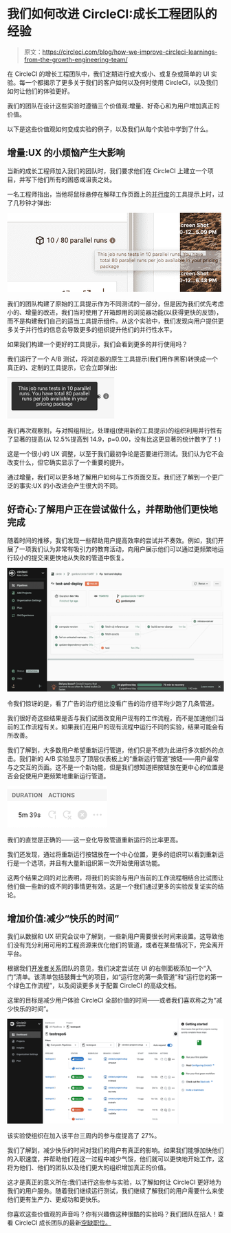 # 我们如何改进 CircleCI:成长工程团队的经验

> 原文：<https://circleci.com/blog/how-we-improve-circleci-learnings-from-the-growth-engineering-team/>

在 CircleCI 的增长工程团队中，我们定期进行或大或小、或复杂或简单的 UI 实验。每一个都揭示了更多关于我们的客户如何以及何时使用 CircleCI，以及我们如何让他们的体验更好。

我们的团队在设计这些实验时遵循三个价值观:增量、好奇心和为用户增加真正的价值。

以下是这些价值观如何变成实验的例子，以及我们从每个实验中学到了什么。

## 增量:UX 的小烦恼产生大影响

当新的成长工程师加入我们的团队时，我们要求他们在 CircleCI 上建立一个项目，并写下他们所有的困惑或沮丧之处。

一名工程师指出，当他将鼠标悬停在解释工作页面上的[并行度](https://circleci.com/blog/six-optimization-tips-for-your-config/)的工具提示上时，过了几秒钟才弹出:

![](img/22fb4670e01945cdcbb47100fa0efc4c.png)

我们的团队构建了原始的工具提示作为不同测试的一部分，但是因为我们优先考虑小的、增量的改进，我们当时使用了开箱即用的浏览器功能(以获得更快的反馈)，而不是构建我们自己的适当工具提示组件。从这个实验中，我们发现向用户提供更多关于并行性的信息会导致更多的组织提升他们的并行性水平。

如果我们构建一个更好的工具提示，我们会看到更多的并行使用吗？

我们运行了一个 A/B 测试，将浏览器的原生工具提示(我们用作黑客)转换成一个真正的、定制的工具提示，它会立即弹出:

![](img/47a442c2cceb6633ff89e3a1e7e001c8.png)

我们再次观察到，与对照组相比，处理组(使用新的工具提示)的组织利用并行性有了显著的提高(从 12.5%提高到 14.9，p=0.00，没有比这更显著的统计数字了！)

这是一个很小的 UX 调整，以至于我们最初争论是否要进行测试。我们认为它不会改变什么，但它确实显示了一个重要的提升。

通过增量，我们可以更多地了解用户如何与工作页面交互。我们还了解到一个更广泛的事实:UX 的小改进会产生很大的不同。

## 好奇心:了解用户正在尝试做什么，并帮助他们更快地完成

随着时间的推移，我们发现一些帮助用户提高效率的尝试并不奏效。例如，我们开展了一项我们认为非常有吸引力的教育活动，向用户展示他们可以通过更频繁地运行较小的提交来更快地从失败的管道中恢复。

![2021_02_02_running-pipelines.png](img/d154e075ad9a863c38a2b2d124bef64e.png)

令我们惊讶的是，看了广告的治疗组比没看广告的治疗组平均少跑了几条管道。

我们很好奇这些结果是否与我们试图改变用户现有的工作流程，而不是加速他们当前的工作流程有关。如果我们在用户的现有流程中运行不同的实验，结果可能会有所改善。

我们了解到，大多数用户希望重新运行管道，他们只是不想为此进行多次额外的点击。我们新的 A/B 实验显示了顶层仪表板上的“重新运行管道”按钮——用户最常与之交互的页面。这不是一个新功能，但是我们想知道把按钮放在更中心的位置是否会促使用户更频繁地重新运行管道。

![](img/8bf127cbd91567ffece830a4d955cfc5.png)

我们的直觉是正确的——这一变化导致管道重新运行的比率更高。

我们还发现，通过将重新运行按钮放在一个中心位置，更多的组织可以看到重新运行是一个选项，并且有大量新组织第一次开始使用该功能。

这两个结果之间的对比表明，将我们的实验与用户当前的工作流程相结合比试图让他们做一些新的或不同的事情更有效。这是一个我们通过更多的实验反复证实的结论。

## 增加价值:减少“快乐的时间”

我们从数据和 UX 研究会议中了解到，一些新用户需要很长时间来设置。这导致他们没有充分利用可用的工程资源来优化他们的管道，或者在某些情况下，完全离开平台。

根据我们[开发者关系](https://circleci.com/blog/devops-did-not-exist/)团队的意见，我们决定尝试在 UI 的右侧面板添加一个“入门”清单。该清单包括鼓舞士气的项目，如“运行您的第一条管道”和“运行您的第一个绿色工作流程”，以及阅读更多关于配置 CircleCI 的高级文档。

这里的目标是减少用户体验 CircleCI 全部价值的时间——或者我们喜欢称之为“减少快乐的时间”。

![2021_02_02_getting-started.png](img/d572765abead498307f7645dca546920.png)

该实验使组织在加入该平台三周内的参与度提高了 27%。

我们了解到，减少快乐的时间对我们的用户有真正的影响。如果我们能够加快他们的入职速度，并帮助他们在这一过程中减少气馁，他们就可以更快地开始工作，这将为他们、他们的团队以及他们更大的组织增加真正的价值。

这才是真正的意义所在:我们进行这些参与实验，以了解如何让 CircleCI 更好地为我们的用户服务。随着我们继续运行测试，我们继续了解我们的用户需要什么来使他们更有生产力、更成功和更快乐。

你喜欢这些价值观的声音吗？你有兴趣做这种很酷的实验吗？我们团队在招人！查看 CircleCI 成长团队的最新[空缺职位。](/careers/jobs/)